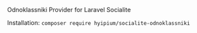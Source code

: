 Odnoklassniki Provider for Laravel Socialite

Installation:
`composer require hyipium/socialite-odnoklassniki`